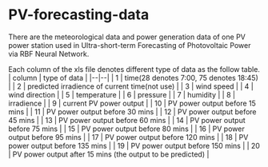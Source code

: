 # PV-forecasting-data
There are the meteorological data and power generation data of one PV power station used in Ultra-short-term Forecasting of Photovoltaic Power via RBF Neural Network. 

Each column of the xls file denotes different type of data as the follow table.
| column | type of data |
|--|--|
| 1 | time(28 denotes 7:00, 75 denotes 18:45) |
| 2 | predicted irradience of current time(not use) |
| 3 | wind speed |
| 4 | wind direction |
| 5 | temperature |
| 6 | pressure |
| 7 | humidity |
| 8 | irradience |
| 9 | current PV power output |
| 10 | PV power output before 15 mins |
| 11 | PV power output before 30 mins |
| 12 | PV power output before 45 mins |
| 13 | PV power output before 60 mins |
| 14 | PV power output before 75 mins |
| 15 | PV power output before 80 mins |
| 16 | PV power output before 95 mins |
| 17 | PV power output before 120 mins |
| 18 | PV power output before 135 mins |
| 19 | PV power output before 150 mins |
| 20 | PV power output after 15 mins (the output to be predicted) |
